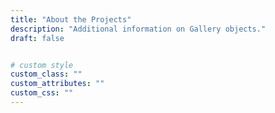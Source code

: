 ```yaml
---
title: "About the Projects"
description: "Additional information on Gallery objects."
draft: false


# custom style
custom_class: "" 
custom_attributes: "" 
custom_css: ""
---
```

